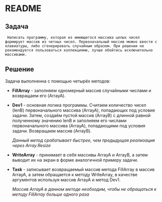# README
## Задача
     Написать программу, которая из имеющегося массива целых чисел формирует массив из четных чисел. Первоначальный массив можно ввести с клавиатуры, либо сгенерировать случайным образом. При решении не рекомендуется пользоваться коллекциями, лучше обойтись исключительно массивами.

## Решение

Задача выполненна с помощью четырёх методов:
* **FillArray** - заполняем одномерный массив случайными числами и возвращаем его (ArrayA).
* **Dev1** - основная логика программы. Считаем количество чисел (lenB) первоначального массива (ArrayA), попадающих под условие задачи. Затем, создаём пустой массив (ArrayB) с длинной равной полученному значению lenB и заполняем его числами первоначального массива (ArrayA), попадающими под условия задачи. Возвращаем массив (ArrayB).

    _Данный метод срабатывает быстрее, чем предыдущая реализация через Array.Resize_
* **WriteArray** - принимает в себя массивы ArrayA и ArrayB, а затем выводит их на экран в форме аналогичной примеру задачи.
* **Task** - записывает возвращаемый массив метода FillArray в массив ArrayA, а затем обращается к методу WriteArray, в качестве аргументов используя массив ArrayA и метод Dev1.

    _Массив ArrayA в данном методе необходим, чтобы не обращаться к методу FillArray больше одного раза_